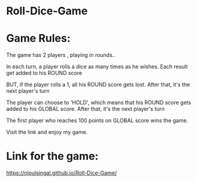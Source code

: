 # Roll-Dice-Game 

# Game Rules:

The game has 2 players , playing in rounds..

In each turn, a player rolls a dice as many times as he wishes. Each result get added to his ROUND score

BUT, if the player rolls a 1, all his ROUND score gets lost. After that, it's the next player's turn

The player can choose to 'HOLD', which means that his ROUND score gets added to his GLOBAL score. After that, it's the next player's turn

The first player who reaches 100 points on GLOBAL score wins the game.


Visit the link and enjoy my game.

# Link for the game:

https://nipulsingal.github.io/Roll-Dice-Game/

